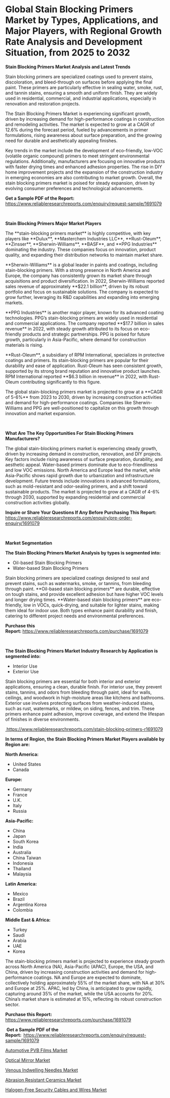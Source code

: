 <p><h1>Global Stain Blocking Primers Market by Types, Applications, and Major Players, with Regional Growth Rate Analysis and Development Situation, from 2025 to 2032</h1></p><p><strong>Stain Blocking Primers Market Analysis and Latest Trends</strong></p>
<p><p>Stain blocking primers are specialized coatings used to prevent stains, discoloration, and bleed-through on surfaces before applying the final paint. These primers are particularly effective in sealing water, smoke, rust, and tannin stains, ensuring a smooth and uniform finish. They are widely used in residential, commercial, and industrial applications, especially in renovation and restoration projects.</p><p>The Stain Blocking Primers Market is experiencing significant growth, driven by increasing demand for high-performance coatings in construction and remodeling activities. The market is expected to grow at a CAGR of 12.6% during the forecast period, fueled by advancements in primer formulations, rising awareness about surface preparation, and the growing need for durable and aesthetically appealing finishes.</p><p>Key trends in the market include the development of eco-friendly, low-VOC (volatile organic compound) primers to meet stringent environmental regulations. Additionally, manufacturers are focusing on innovative products with faster drying times and enhanced adhesion properties. The rise in DIY home improvement projects and the expansion of the construction industry in emerging economies are also contributing to market growth. Overall, the stain blocking primers market is poised for steady expansion, driven by evolving consumer preferences and technological advancements.</p></p>
<p><strong>Get a Sample PDF of the Report:&nbsp;</strong> <a href="https://www.reliableresearchreports.com/enquiry/request-sample/1691079?utm_campaign=13&utm_medium=2&utm_source=Github&utm_content=ia&utm_term=25012025&utm_id=stain-blocking-primers">https://www.reliableresearchreports.com/enquiry/request-sample/1691079</a></p>
<p>&nbsp;</p>
<p><strong>Stain Blocking Primers Major Market Players</strong></p>
<p><p>The **stain-blocking primers market** is highly competitive, with key players like **Dulux**, **Masterchem Industries LLC**, **Rust-Oleum**, **Zinsser**, **Sherwin-Williams**, **BASF**, and **PPG Industries** dominating the industry. These companies focus on innovation, product quality, and expanding their distribution networks to maintain market share.</p><p>**Sherwin-Williams** is a global leader in paints and coatings, including stain-blocking primers. With a strong presence in North America and Europe, the company has consistently grown its market share through acquisitions and product diversification. In 2022, Sherwin-Williams reported sales revenue of approximately **$22.1 billion**, driven by its robust portfolio and focus on sustainable solutions. The company is expected to grow further, leveraging its R&D capabilities and expanding into emerging markets.</p><p>**PPG Industries** is another major player, known for its advanced coating technologies. PPG’s stain-blocking primers are widely used in residential and commercial applications. The company reported **$17.7 billion in sales revenue** in 2022, with steady growth attributed to its focus on eco-friendly products and strategic partnerships. PPG is poised for future growth, particularly in Asia-Pacific, where demand for construction materials is rising.</p><p>**Rust-Oleum**, a subsidiary of RPM International, specializes in protective coatings and primers. Its stain-blocking primers are popular for their durability and ease of application. Rust-Oleum has seen consistent growth, supported by its strong brand reputation and innovative product launches. RPM International reported **$6.3 billion in revenue** in 2022, with Rust-Oleum contributing significantly to this figure.</p><p>The global stain-blocking primers market is projected to grow at a **CAGR of 5-6%** from 2023 to 2030, driven by increasing construction activities and demand for high-performance coatings. Companies like Sherwin-Williams and PPG are well-positioned to capitalize on this growth through innovation and market expansion.</p></p>
<p>&nbsp;</p>
<p><strong>What Are The Key Opportunities For Stain Blocking Primers Manufacturers?</strong></p>
<p><p>The global stain-blocking primers market is experiencing steady growth, driven by increasing demand in construction, renovation, and DIY projects. Key factors include rising awareness of surface preparation, durability, and aesthetic appeal. Water-based primers dominate due to eco-friendliness and low VOC emissions. North America and Europe lead the market, while Asia-Pacific shows rapid growth due to urbanization and infrastructure development. Future trends include innovations in advanced formulations, such as mold-resistant and odor-sealing primers, and a shift toward sustainable products. The market is projected to grow at a CAGR of 4-6% through 2030, supported by expanding residential and commercial construction activities globally.</p></p>
<p><strong>Inquire or Share Your Questions If Any Before Purchasing This Report:</strong> <a href="https://www.reliableresearchreports.com/enquiry/pre-order-enquiry/1691079?utm_campaign=13&utm_medium=2&utm_source=Github&utm_content=ia&utm_term=25012025&utm_id=stain-blocking-primers">https://www.reliableresearchreports.com/enquiry/pre-order-enquiry/1691079</a></p>
<p>&nbsp;</p>
<p><strong>Market Segmentation</strong></p>
<p><strong>The Stain Blocking Primers Market Analysis by types is segmented into:</strong></p>
<p><ul><li>Oil-based Stain Blocking Primers</li><li>Water-based Stain Blocking Primers</li></ul></p>
<p><p>Stain blocking primers are specialized coatings designed to seal and prevent stains, such as watermarks, smoke, or tannins, from bleeding through paint. **Oil-based stain blocking primers** are durable, effective on tough stains, and provide excellent adhesion but have higher VOC levels and longer drying times. **Water-based stain blocking primers** are eco-friendly, low in VOCs, quick-drying, and suitable for lighter stains, making them ideal for indoor use. Both types enhance paint durability and finish, catering to different project needs and environmental preferences.</p></p>
<p><strong>Purchase this Report:&nbsp;</strong><a href="https://www.reliableresearchreports.com/purchase/1691079?utm_campaign=13&utm_medium=2&utm_source=Github&utm_content=ia&utm_term=25012025&utm_id=stain-blocking-primers">https://www.reliableresearchreports.com/purchase/1691079</a></p>
<p>&nbsp;</p>
<p><strong>The Stain Blocking Primers Market Industry Research by Application is segmented into:</strong></p>
<p><ul><li>Interior Use</li><li>Exterior Use</li></ul></p>
<p><p>Stain blocking primers are essential for both interior and exterior applications, ensuring a clean, durable finish. For interior use, they prevent stains, tannins, and odors from bleeding through paint, ideal for walls, ceilings, and woodwork in high-moisture areas like kitchens and bathrooms. Exterior use involves protecting surfaces from weather-induced stains, such as rust, watermarks, or mildew, on siding, fences, and trim. These primers enhance paint adhesion, improve coverage, and extend the lifespan of finishes in diverse environments.</p></p>
<p><a href="https://www.reliableresearchreports.com/stain-blocking-primers-r1691079?utm_campaign=13&utm_medium=2&utm_source=Github&utm_content=ia&utm_term=25012025&utm_id=stain-blocking-primers">&nbsp;https://www.reliableresearchreports.com/stain-blocking-primers-r1691079</a></p>
<p><strong>In terms of Region, the Stain Blocking Primers Market Players available by Region are:</strong></p>
<p>
    <p> <strong> North America: </strong>
        <ul>
            <li>United States</li>
            <li>Canada</li>
        </ul>
        </p> 
    <p> <strong> Europe: </strong>
        <ul>
            <li>Germany</li>
            <li>France</li>
            <li>U.K.</li>
            <li>Italy</li>
            <li>Russia</li>
        </ul>
        </p> 
    <p> <strong> Asia-Pacific: </strong>
        <ul>
            <li>China</li>
            <li>Japan</li>
            <li>South Korea</li>
            <li>India</li>
            <li>Australia</li>
            <li>China Taiwan</li>
            <li>Indonesia</li>
            <li>Thailand</li>
            <li>Malaysia</li>
        </ul>
        </p> 
    <p> <strong> Latin America: </strong>
        <ul>
            <li>Mexico</li>
            <li>Brazil</li>
            <li>Argentina Korea</li>
            <li>Colombia</li>
        </ul>
        </p> 
    <p> <strong> Middle East & Africa: </strong>
        <ul>
            <li>Turkey</li>
            <li>Saudi</li>
            <li>Arabia</li>
            <li>UAE</li>
            <li>Korea</li>
        </ul>
    </p>
    </p>
<p><p>The stain-blocking primers market is projected to experience steady growth across North America (NA), Asia-Pacific (APAC), Europe, the USA, and China, driven by increasing construction activities and demand for high-performance coatings. NA and Europe are expected to dominate, collectively holding approximately 55% of the market share, with NA at 30% and Europe at 25%. APAC, led by China, is anticipated to grow rapidly, capturing around 35% of the market, while the USA accounts for 20%. China’s market share is estimated at 15%, reflecting its robust construction sector.</p></p>
<p><strong>Purchase this Report: </strong><a href="https://www.reliableresearchreports.com/purchase/1691079?utm_campaign=13&utm_medium=2&utm_source=Github&utm_content=ia&utm_term=25012025&utm_id=stain-blocking-primers">https://www.reliableresearchreports.com/purchase/1691079</a></p>
<p>&nbsp;<strong>Get a Sample PDF of the Report:&nbsp;&nbsp;</strong><a href="https://www.reliableresearchreports.com/enquiry/request-sample/1691079?utm_campaign=13&utm_medium=2&utm_source=Github&utm_content=ia&utm_term=25012025&utm_id=stain-blocking-primers">https://www.reliableresearchreports.com/enquiry/request-sample/1691079</a></p>
<p><strong></strong></p>
<p><p><a href="https://www.linkedin.com/pulse/automotive-pvb-films-market-forecast-2025-2032-components-3mwxe?utm_campaign=13&utm_medium=2&utm_source=Github&utm_content=ia&utm_term=25012025&utm_id=stain-blocking-primers">Automotive PVB Films Market</a></p><p><a href="https://github.com/rosamariarocque98/Market-Research-Report-List-1/blob/main/optical-mirror-market.md?utm_campaign=13&utm_medium=2&utm_source=Github&utm_content=ia&utm_term=25012025&utm_id=stain-blocking-primers">Optical Mirror Market</a></p><p><a href="https://www.linkedin.com/pulse/analyzing-venous-indwelling-needles-market-revenue-worth-cyxoe?utm_campaign=13&utm_medium=2&utm_source=Github&utm_content=ia&utm_term=25012025&utm_id=stain-blocking-primers">Venous Indwelling Needles Market</a></p><p><a href="https://github.com/MariaWashington76/Market-Research-Report-List-1/blob/main/abrasion-resistant-ceramics-market.md?utm_campaign=13&utm_medium=2&utm_source=Github&utm_content=ia&utm_term=25012025&utm_id=stain-blocking-primers">Abrasion Resistant Ceramics Market</a></p><p><a href="https://www.linkedin.com/pulse/halogen-free-security-cables-wires-market-growth-forecast-ovose?utm_campaign=13&utm_medium=2&utm_source=Github&utm_content=ia&utm_term=25012025&utm_id=stain-blocking-primers">Halogen-Free Security Cables and Wires Market</a></p></p>